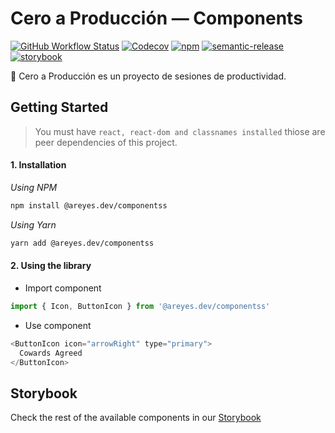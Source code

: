 # Cero a Producción — Components

[![GitHub Workflow Status](https://img.shields.io/github/workflow/status/areyesdev/components-app-productivity/Release)](https://github.com/areyesdev/components-app-productivity/workflows/release.yml) [![Codecov](https://img.shields.io/codecov/c/github/areyesdev/components-app-productivity)](https://app.codecov.io/gh/areyesdev/components-app-productivity) [![npm](https://img.shields.io/npm/v/@areyes.dev/componentss)](https://www.npmjs.com/package/@areyes.dev/componentss) [![semantic-release](https://img.shields.io/badge/%20%20%F0%9F%93%A6%F0%9F%9A%80-semantic--release-e10079.svg)](https://github.com/semantic-release/semantic-release)
[![storybook](https://raw.githubusercontent.com/storybooks/brand/master/badge/badge-storybook.svg)](https://github.com/storybooks/storybook)

🚀 Cero a Producción es un proyecto de sesiones de productividad.

## Getting Started

> You must have `react, react-dom and classnames installed` thiose are peer dependencies of this project.

#### 1. Installation

_Using NPM_

```bash
npm install @areyes.dev/componentss
```

_Using Yarn_

```bash
yarn add @areyes.dev/componentss
```

#### 2. Using the library

- Import component

```jsx
import { Icon, ButtonIcon } from '@areyes.dev/componentss'
```

- Use component

```js
<ButtonIcon icon="arrowRight" type="primary">
  Cowards Agreed
</ButtonIcon>
```

## Storybook

Check the rest of the available components in our [Storybook](https://components-app-productivity.vercel.app)
